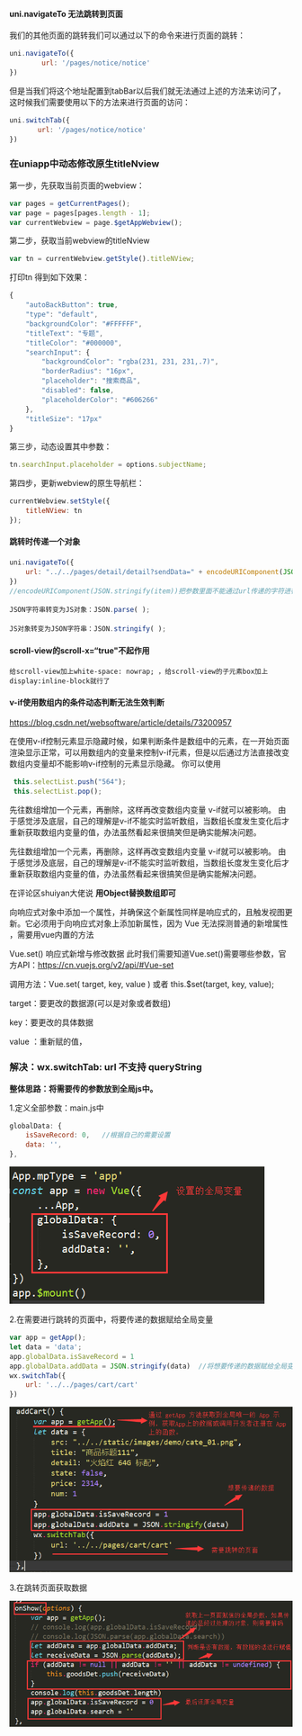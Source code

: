 #### uni.navigateTo 无法跳转到页面

我们的其他页面的跳转我们可以通过以下的命令来进行页面的跳转：

```js
uni.navigateTo({
		url: '/pages/notice/notice'
})
```

但是当我们将这个地址配置到tabBar以后我们就无法通过上述的方法来访问了，这时候我们需要使用以下的方法来进行页面的访问：

```js
uni.switchTab({
       url: '/pages/notice/notice'
})
```

### 在uniapp中动态修改原生titleNview

 第一步，先获取当前页面的webview： 

```js
var pages = getCurrentPages();
var page = pages[pages.length - 1];
var currentWebview = page.$getAppWebview();
```

 第二步，获取当前webview的titleNview 

```js
var tn = currentWebview.getStyle().titleNView;
```

 打印tn 得到如下效果： 

```js
{
	"autoBackButton": true,
	"type": "default",
	"backgroundColor": "#FFFFFF",
	"titleText": "专题",
	"titleColor": "#000000",
	"searchInput": {
		"backgroundColor": "rgba(231, 231, 231,.7)",
		"borderRadius": "16px",
		"placeholder": "搜索商品",
		"disabled": false,
		"placeholderColor": "#606266"
	},
	"titleSize": "17px"
}
```

 第三步，动态设置其中参数： 

```js
tn.searchInput.placeholder = options.subjectName;
```

 第四步，更新webview的原生导航栏： 

```js
currentWebview.setStyle({
    titleNView: tn
});
```

#### 跳转时传递一个对象

```js
uni.navigateTo({
	url: "../../pages/detail/detail?sendData=" + encodeURIComponent(JSON.stringify(item))
})
//encodeURIComponent(JSON.stringify(item))把参数里面不能通过url传递的字符进行编码

JSON字符串转变为JS对象：JSON.parse( );

JS对象转变为JSON字符串：JSON.stringify( );
```

#### scroll-view的scroll-x=“true"不起作用

```
给scroll-view加上white-space: nowrap; ，给scroll-view的子元素box加上display:inline-block就行了
```

#### v-if使用数组内的条件动态判断无法生效判断

 https://blog.csdn.net/websoftware/article/details/73200957 

在使用v-if控制元素显示隐藏时候，如果判断条件是数组中的元素，在一开始页面渲染显示正常，可以用数组内的变量来控制v-if元素，但是以后通过方法直接改变数组内变量却不能影响v-if控制的元素显示隐藏。
你可以使用

```js
 this.selectList.push("564");
 this.selectList.pop();
```


先往数组增加一个元素，再删除，这样再改变数组内变量 v-if就可以被影响。
由于感觉涉及底层，自己的理解是v-if不能实时监听数组，当数组长度发生变化后才重新获取数组内变量的值，办法虽然看起来很搞笑但是确实能解决问题。

先往数组增加一个元素，再删除，这样再改变数组内变量 v-if就可以被影响。
由于感觉涉及底层，自己的理解是v-if不能实时监听数组，当数组长度发生变化后才重新获取数组内变量的值，办法虽然看起来很搞笑但是确实能解决问题。

在评论区shuiyan大佬说 **用Object替换数组即可**

向响应式对象中添加一个属性，并确保这个新属性同样是响应式的，且触发视图更新。它必须用于向响应式对象上添加新属性，因为 Vue 无法探测普通的新增属性 ，需要用vue内置的方法 

Vue.set() 响应式新增与修改数据
此时我们需要知道Vue.set()需要哪些参数，官方API：https://cn.vuejs.org/v2/api/#Vue-set

调用方法：Vue.set( target, key, value )  或者  this.$set(target, key, value);

target：要更改的数据源(可以是对象或者数组)

key：要更改的具体数据

value ：重新赋的值，

### 解决：wx.switchTab: url 不支持 queryString

**整体思路：将需要传的参数放到全局js中。**

1.定义全部参数：main.js中

```js
globalData: {
    isSaveRecord: 0,   //根据自己的需要设置
    data: '',   
},
```

![1571490186193](..\image\1571490186193.png)

2.在需要进行跳转的页面中，将要传递的数据赋给全局变量

```js
var app = getApp();
let data = 'data';
app.globalData.isSaveRecord = 1
app.globalData.addData = JSON.stringify(data)  //将想要传递的数据赋给全局变量
wx.switchTab({
	url: '../../pages/cart/cart'  
})
```

![1571490611976](..\image\1571490611976.png)

3.在跳转页面获取数据

![1571491001071](..\image\1571491001071.png)
